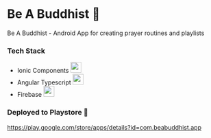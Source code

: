 # Be A Buddhist :pray:
Be A Buddhist - Android App for creating prayer routines and playlists


### Tech Stack
  - Ionic Components <img src="https://cdn.auth0.com/blog/get-started-ionic/logo.png" width="25" />
  - Angular Typescript <img src="https://upload.wikimedia.org/wikipedia/commons/thumb/c/cf/Angular_full_color_logo.svg/250px-Angular_full_color_logo.svg.png" width="25" />
  - Firebase <img src="https://www.outsystems.com/Forge_CW/_image.aspx/Q8LvY--6WakOw9afDCuuGczbTxOH7ViIW5p1vju1b5o=/firebase" width="25" />
  
  
### Deployed to Playstore :iphone:
https://play.google.com/store/apps/details?id=com.beabuddhist.app

